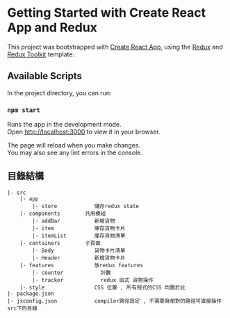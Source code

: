 # Getting Started with Create React App and Redux

This project was bootstrapped with [Create React App](https://github.com/facebook/create-react-app), using the [Redux](https://redux.js.org/) and [Redux Toolkit](https://redux-toolkit.js.org/) template.

## Available Scripts

In the project directory, you can run:

### `npm start`

Runs the app in the development mode.\
Open [http://localhost:3000](http://localhost:3000) to view it in your browser.

The page will reload when you make changes.\
You may also see any lint errors in the console.
## 目錄結構

```
|- src
    |- app
        |- store            儲存redux state
    |- components        共用模組
        |- addBar           新增貨物
        |- item             庫存貨物卡片
        |- itemList         庫存貨物清單
    |- containers        子頁面
        |- Body             貨物卡片清單
        |- Header           新增貨物卡片
    |- features             放redux features
        |- counter            計數
        |- tracker            redux 函式 貨物操作
    |- style                CSS 位置 , 所有程式的CSS 均置於此
|- package.json
|- jsconfig.json            compiler路徑設定 , 不需要寫相對的路徑可直接操作 src下的目錄

```